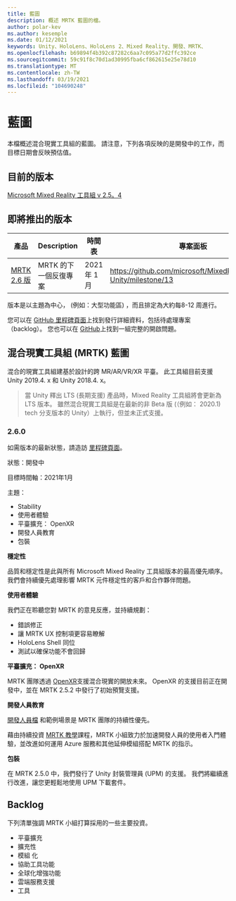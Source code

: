 ```yaml
---
title: 藍圖
description: 概述 MRTK 藍圖的檔。
author: polar-kev
ms.author: kesemple
ms.date: 01/12/2021
keywords: Unity、HoloLens、HoloLens 2、Mixed Reality、開發、MRTK、
ms.openlocfilehash: b69894f4b392c87282c6aa7c095a77d2ffc392ce
ms.sourcegitcommit: 59c91f8c70d1ad30995fba6cf862615e25e78d10
ms.translationtype: MT
ms.contentlocale: zh-TW
ms.lasthandoff: 03/19/2021
ms.locfileid: "104690248"
---
```

# <a name="roadmap"></a>藍圖

本檔概述混合現實工具組的藍圖。 請注意，下列各項反映的是開發中的工作，而目標日期會反映預估值。

## <a name="current-release"></a>目前的版本

[Microsoft Mixed Reality 工具組 v 2.5。4](https://github.com/Microsoft/MixedRealityToolkit-Unity/releases/tag/v2.5.4)

## <a name="upcoming-releases"></a>即將推出的版本

| 產品 | Description | 時間表 | 專案面板 |
| --- | --- | --- | --- |
| [MRTK 2.6 版](#260) | MRTK 的下一個反復專案 | 2021 年 1 月 | https://github.com/microsoft/MixedRealityToolkit-Unity/milestone/13 |

版本是以主題為中心， (例如：大型功能區) ，而且排定為大約每8-12 周進行。

您可以在 [GitHub 里程碑頁面](https://github.com/Microsoft/MixedRealityToolkit-Unity/milestones)上找到發行詳細資料，包括待處理專案（backlog）。 您也可以在 [GitHub](https://github.com/microsoft/MixedRealityToolkit-Unity/issues)上找到一組完整的開啟問題。

## <a name="mixed-reality-toolkit-mrtk-roadmap"></a>混合現實工具組 (MRTK) 藍圖

混合的現實工具組建基於設計的跨 MR/AR/VR/XR 平臺。 此工具組目前支援 Unity 2019.4. x 和 Unity 2018.4. x。

> 當 Unity 釋出 LTS (長期支援) 產品時，Mixed Reality 工具組將會更新為 LTS 版本。 雖然混合現實工具組是在最新的非 Beta 版 (（例如： 2020.1) tech 分支版本的 Unity）上執行，但並未正式支援。

### <a name="260"></a>2.6.0

如需版本的最新狀態，請造訪 [里程碑頁面]( https://github.com/microsoft/MixedRealityToolkit-Unity/milestone/13)。

狀態：開發中

目標時間軸：2021年1月

主題：

- Stability
- 使用者體驗
- 平臺擴充： OpenXR
- 開發人員教育
- 包裝

**穩定性**

品質和穩定性是此與所有 Microsoft Mixed Reality 工具組版本的最高優先順序。 我們會持續優先處理影響 MRTK 元件穩定性的客戶和合作夥伴問題。

**使用者體驗**

我們正在聆聽您對 MRTK 的意見反應，並持續規劃：

- 錯誤修正
- 讓 MRTK UX 控制項更容易瞭解
- HoloLens Shell 同位
- 測試以確保功能不會回歸

**平臺擴充： OpenXR**

MRTK 團隊透過 [OpenXR](https://techcommunity.microsoft.com/t5/mixed-reality-blog/moving-forward-to-openxr/ba-p/1825672)支援混合現實的開放未來。 OpenXR 的支援目前正在開發中，並在 MRTK 2.5.2 中發行了初始預覽支援。

**開發人員教育**

[開發人員檔](https://microsoft.github.io/MixedRealityToolkit-Unity) 和範例場景是 MRTK 團隊的持續性優先。

藉由持續投資 [MRTK 教學](https://docs.microsoft.com/windows/mixed-reality/develop/unity/tutorials)課程，MRTK 小組致力於加速開發人員的使用者入門體驗，並改進如何運用 Azure 服務和其他延伸模組搭配 MRTK 的指示。

**包裝**

在 MRTK 2.5.0 中，我們發行了 Unity 封裝管理員 (UPM) 的支援。 我們將繼續進行改進，讓您更輕鬆地使用 UPM 下載套件。

## <a name="backlog"></a>Backlog

下列清單強調 MRTK 小組打算採用的一些主要投資。

- 平臺擴充
- 擴充性
- 模組 化
- 協助工具功能
- 全球化增強功能
- 雲端服務支援
- 工具
